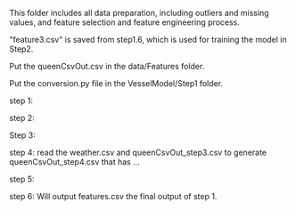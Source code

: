 This folder includes all data preparation, including outliers and missing values,  and feature selection and feature engineering process.

"feature3.csv" is saved from step1.6, which is used for training the model in Step2.


Put the queenCsvOut.csv in the data/Features folder.

Put the conversion.py file in the VesselModel/Step1 folder.


step 1:

step 2:

Step 3:

step 4: read the weather.csv and queenCsvOut_step3.csv to generate queenCsvOut_step4.csv that has ...

step 5:

step 6: Will output features.csv the final output of step 1.
